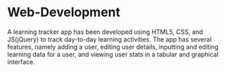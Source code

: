 # Web-Development
<p>A learning tracker app has been developed using HTML5, CSS, and JS(jQuery) to track day-to-day learning activities. The app has several features, namely adding a user, editing user details, inputting and editing learning data for a user, and viewing user stats in a tabular and graphical interface.</p>
